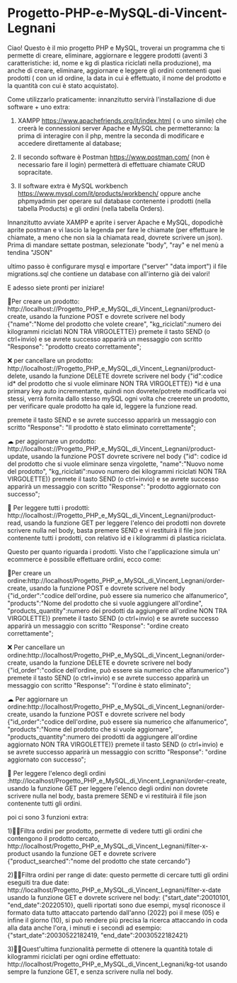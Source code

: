 # Progetto-PHP-e-MySQL-di-Vincent-Legnani

Ciao! Questo è il mio progetto PHP e MySQL,
troverai un programma che ti permette di creare, eliminare, aggiornare e leggere prodotti
(aventi 3 caratteristiche: id, nome e kg di plastica riciclati nella produzione),
ma anche di creare, eliminare, aggiornare e leggere gli ordini contenenti quei prodotti ( con un id ordine, la data in cui è effettuato, il nome del prodotto
e la quantità con cui è stato acquistato). 


Come utilizzarlo praticamente: 
innanzitutto servirà l'installazione di due software + uno extra: 
1) XAMPP https://www.apachefriends.org/it/index.html
( o uno simile) che creerà le connessioni server Apache e MySQL che permetteranno: la prima di interagire con il php, mentre la seconda di modificare 
e accedere direttamente al database;

2) Il secondo software è Postman https://www.postman.com/ (non è necessario fare il login)
permetterà di effettuare chiamate CRUD sopracitate. 

5) Il software extra è MySQL workbench https://www.mysql.com/it/products/workbench/
oppure anche phpmyadmin per operare sul database contenente i prodotti (nella tabella Products) e gli ordini (nella tabella Orders).

Innanzitutto avviate XAMPP e aprite i server Apache e MySQL, dopodichè aprite postman e vi lascio la legenda per fare le chiamate (per effettuare le chiamate, a meno che
non sia la chiamata read, dovrete scrivere un json). Prima di mandare settate postman, selezionate "body", "ray" e nel menù a tendina "JSON"

ultimo passo è configurare mysql e importare ("server" "data import") il file migrations.sql che contiene un database con all'interno già dei valori!

E adesso siete pronti per iniziare!

👶Per creare un prodotto: http://localhost://Progetto_PHP_e_MySQL_di_Vincent_Legnani/product-create, usando la funzione POST
e dovrete scrivere nel body {"name":"Nome del prodotto che volete creare", "kg_riciclati":numero dei kilogrammi riciclati NON TRA VIRGOLETTE)}
premete il tasto SEND (o ctrl+invio) e se avrete successo apparirà un messaggio con scritto "Response": "prodotto creato correttamente";

❌ per cancellare un prodotto: http://localhost://Progetto_PHP_e_MySQL_di_Vincent_Legnani/product-delete, usando la funzione DELETE
dovrete scrivere nel body {"id":codice id* del prodotto che si vuole eliminare NON TRA VIRGOLETTE)} 
*id è una primary key auto incrementante, quindi non dovrete/potrete modificarla voi stessi, verrà fornita dallo stesso mySQL ogni volta che creerete un prodotto,
per verificare quale prodotto ha qale id, leggere la funzione read.

premete il tasto SEND e se avrete successo apparirà un messaggio con scritto "Response": "Il prodotto è stato eliminato correttamente";

☁ per aggiornare un prodotto: http://localhost://Progetto_PHP_e_MySQL_di_Vincent_Legnani/product-update, usando la funzione POST
dovrete scrivere nel body {"id": codice id del prodotto che si vuole eliminare senza virgolette, "name":"Nuovo nome del prodotto",
"kg_riciclati":nuovo numero dei kilogrammi riciclati NON TRA VIRGOLETTE)}
premete il tasto SEND (o ctrl+invio) e se avrete successo apparirà un messaggio con scritto "Response": "prodotto aggiornato con successo";


📖 Per leggere tutti i prodotti: http://localhost://Progetto_PHP_e_MySQL_di_Vincent_Legnani/product-read, usando la funzione GET 
per leggere l'elenco dei prodotti non dovrete scrivere nulla nel body, basta premere SEND e vi restituirà il file json contenente tutti i prodotti, con relativo id
e i kilogrammi di plastica riciclata. 


Questo per quanto riguarda i prodotti. Visto che l'applicazione simula un' ecommerce è possibile effettuare ordini, ecco come: 

👶Per creare un ordine:http://localhost/Progetto_PHP_e_MySQL_di_Vincent_Legnani/order-create, usando la funzione POST
e dovrete scrivere nel body 
{"id_order":"codice dell'ordine, può essere sia numerico che alfanumerico",
"products":"Nome del prodotto che si vuole aggiungere all'ordine", "products_quantity":numero dei prodotti da aggiungere all'ordine NON TRA VIRGOLETTE)}
premete il tasto SEND (o ctrl+invio) e se avrete successo apparirà un messaggio con scritto "Response": "ordine creato correttamente";


❌ Per cancellare un ordine:http://localhost/Progetto_PHP_e_MySQL_di_Vincent_Legnani/order-create, usando la funzione DELETE
e dovrete scrivere nel body 
{"id_order":"codice dell'ordine, può essere sia numerico che alfanumerico"}
premete il tasto SEND (o ctrl+invio) e se avrete successo apparirà un messaggio con scritto "Response": "l'ordine è stato eliminato";


☁ Per aggiornare un ordine:http://localhost/Progetto_PHP_e_MySQL_di_Vincent_Legnani/order-create, usando la funzione POST
e dovrete scrivere nel body 
{"id_order":"codice dell'ordine, può essere sia numerico che alfanumerico",
"products":"Nome del prodotto che si vuole aggiornare", "products_quantity":numero dei prodotti da aggiungere all'ordine aggiornato NON TRA VIRGOLETTE)}
premete il tasto SEND (o ctrl+invio) e se avrete successo apparirà un messaggio con scritto "Response": "ordine aggiornato con successo";


📖 Per leggere l'elenco degli ordini :http://localhost/Progetto_PHP_e_MySQL_di_Vincent_Legnani/order-create, usando la funzione GET
per leggere l'elenco degli ordini non dovrete scrivere nulla nel body, basta premere SEND e vi restituirà il file json contenente tutti gli ordini.

poi ci sono 3 funzioni extra:

1)🦸‍♂️Filtra ordini per prodotto, permette di vedere tutti gli ordini che contengono il prodotto cercato, 
http://localhost/Progetto_PHP_e_MySQL_di_Vincent_Legnani/filter-x-product usando la funzione GET
e dovrete scrivere {"product_searched":"nome del prodotto che state cercando"}


2)🦸‍♂️Filtra ordini per range di date: questo permette di cercare tutti gli ordini eseguiti tra due date:
http://localhost/Progetto_PHP_e_MySQL_di_Vincent_Legnani/filter-x-date usando la funzione GET
e dovrete scrivere nel body: {"start_date":20010101, "end_date":20220510}, quelli riportati sono due esempi, mysql riconosce il formato data tutto attaccato
partendo dall'anno (2022) poi il mese (05) e infine il giorno (10), si può rendere più precisa la ricerca attaccando in coda alla data anche l'ora, i minuti e i secondi
ad esempio: {"start_date":20030522182419, "end_date":20030522182421}

3)🦸‍♂️Quest'ultima funzionalità permette di ottenere la quantità totale di kilogrammi riciclati per ogni ordine effettuato:
http://localhost/Progetto_PHP_e_MySQL_di_Vincent_Legnani/kg-tot usando sempre la funzione GET, e senza scrivere nulla nel body.
